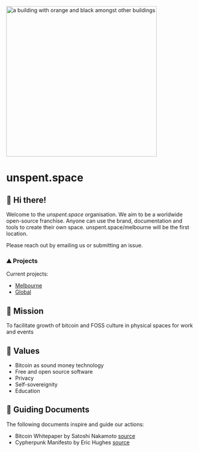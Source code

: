 <img style="width: 400px;" alt="a building with orange and black amongst other buildings" src="https://github.com/unspentspace/.github/assets/132414909/e2ec3e4a-7ba1-4277-97a9-9c3fb4a4f64f">

# unspent.space

## 👋 Hi there!
Welcome to the _unspent.space_ organisation. We aim to be a worldwide open-source franchise. Anyone can use the brand, documentation and tools to create their own space. unspent.space/melbourne will be the first location.

Please reach out by emailing us or submitting an issue.


### ⛰️ Projects
Current projects:
- [Melbourne](https://github.com/unspentspace/melbourne)
- [Global](https://github.com/unspentspace/global)


## 🚀 Mission
To facilitate growth of bitcoin and FOSS culture in physical spaces for work and events

## 🧡 Values
- Bitcoin as sound money technology
- Free and open source software
- Privacy
- Self-sovereignity
- Education

## 🧭 Guiding Documents
The following documents inspire and guide our actions:
- Bitcoin Whitepaper by Satoshi Nakamoto [source](https://bitcoin.org/bitcoin.pdf)
- Cypherpunk Manifesto by Eric Hughes [source](https://nakamotoinstitute.org/cypherpunk-manifesto/)

